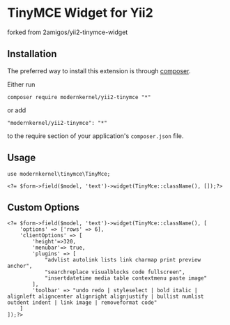 # TinyMCE Widget for Yii2
forked from 2amigos/yii2-tinymce-widget

## Installation

The preferred way to install this extension is through [composer](http://getcomposer.org/download/).

Either run

```
composer require modernkernel/yii2-tinymce "*"
```
or add

```
"modernkernel/yii2-tinymce": "*"
```

to the require section of your application's `composer.json` file.

## Usage


```
use modernkernel\tinymce\TinyMce;

<?= $form->field($model, 'text')->widget(TinyMce::className(), []);?>
```

## Custom Options
```
<?= $form->field($model, 'text')->widget(TinyMce::className(), [
    'options' => ['rows' => 6],
    'clientOptions' => [
        'height'=>320,
        'menubar'=> true,
        'plugins' => [
            "advlist autolink lists link charmap print preview anchor",
            "searchreplace visualblocks code fullscreen",
            "insertdatetime media table contextmenu paste image"
        ],
        'toolbar' => "undo redo | styleselect | bold italic | alignleft aligncenter alignright alignjustify | bullist numlist outdent indent | link image | removeformat code"
    ]    
]);?>
```
